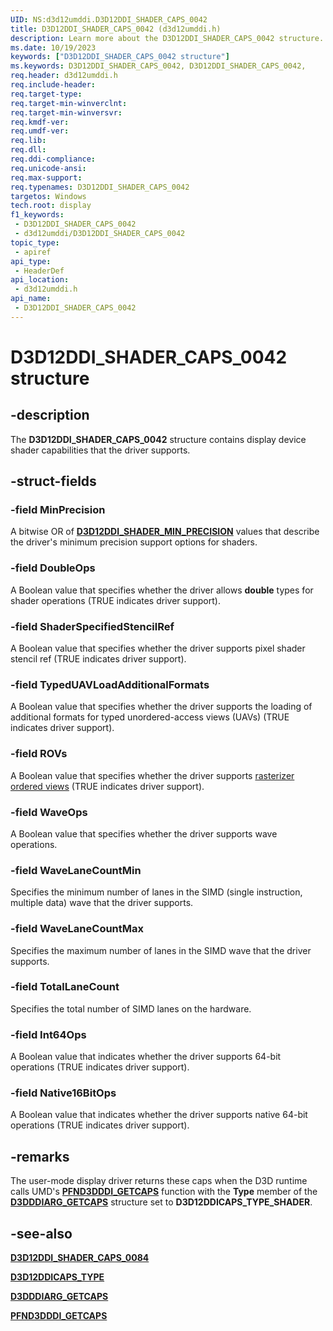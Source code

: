 ```yaml
---
UID: NS:d3d12umddi.D3D12DDI_SHADER_CAPS_0042
title: D3D12DDI_SHADER_CAPS_0042 (d3d12umddi.h)
description: Learn more about the D3D12DDI_SHADER_CAPS_0042 structure.
ms.date: 10/19/2023
keywords: ["D3D12DDI_SHADER_CAPS_0042 structure"]
ms.keywords: D3D12DDI_SHADER_CAPS_0042, D3D12DDI_SHADER_CAPS_0042,
req.header: d3d12umddi.h
req.include-header: 
req.target-type: 
req.target-min-winverclnt: 
req.target-min-winversvr: 
req.kmdf-ver: 
req.umdf-ver: 
req.lib: 
req.dll: 
req.ddi-compliance: 
req.unicode-ansi: 
req.max-support: 
req.typenames: D3D12DDI_SHADER_CAPS_0042
targetos: Windows
tech.root: display
f1_keywords:
 - D3D12DDI_SHADER_CAPS_0042
 - d3d12umddi/D3D12DDI_SHADER_CAPS_0042
topic_type:
 - apiref
api_type:
 - HeaderDef
api_location:
 - d3d12umddi.h
api_name:
 - D3D12DDI_SHADER_CAPS_0042
---
```


# D3D12DDI_SHADER_CAPS_0042 structure

## -description

The **D3D12DDI_SHADER_CAPS_0042** structure contains display device shader capabilities that the driver supports.

## -struct-fields

### -field MinPrecision

A bitwise OR of [**D3D12DDI_SHADER_MIN_PRECISION**](ne-d3d12umddi-d3d12ddi_shader_min_precision.md) values that describe the driver's minimum precision support options for shaders.

### -field DoubleOps

A Boolean value that specifies whether the driver allows **double** types for shader operations (TRUE indicates driver support).

### -field ShaderSpecifiedStencilRef

A Boolean value that specifies whether the driver supports pixel shader stencil ref (TRUE indicates driver support).

### -field TypedUAVLoadAdditionalFormats

A Boolean value that specifies whether the driver supports the loading of additional formats for typed unordered-access views (UAVs) (TRUE indicates driver support).

### -field ROVs

A Boolean value that specifies whether the driver supports [rasterizer ordered views](/windows/win32/direct3d12/directx-12-glossary) (TRUE indicates driver support).

### -field WaveOps

A Boolean value that specifies whether the driver supports wave operations.

### -field WaveLaneCountMin

Specifies the minimum number of lanes in the SIMD (single instruction, multiple data) wave that the driver supports.

### -field WaveLaneCountMax

Specifies the maximum number of lanes in the SIMD wave that the driver supports.

### -field TotalLaneCount

Specifies the total number of SIMD lanes on the hardware.

### -field Int64Ops

A Boolean value that indicates whether the driver supports 64-bit operations (TRUE indicates driver support).

### -field Native16BitOps

A Boolean value that indicates whether the driver supports native 64-bit operations (TRUE indicates driver support).

## -remarks

The user-mode display driver returns these caps when the D3D runtime calls UMD's [**PFND3DDDI_GETCAPS**](../d3dumddi/nc-d3dumddi-pfnd3dddi_getcaps.md) function with the **Type** member of the [**D3DDDIARG_GETCAPS**](../d3dumddi/ns-d3dumddi-_d3dddiarg_getcaps.md) structure set to **D3D12DDICAPS_TYPE_SHADER**.
  
## -see-also

[**D3D12DDI_SHADER_CAPS_0084**](ns-d3d12umddi-d3d12ddi_shader_caps_0084.md)

[**D3D12DDICAPS_TYPE**](ne-d3d12umddi-d3d12ddicaps_type.md)

[**D3DDDIARG_GETCAPS**](../d3dumddi/ns-d3dumddi-_d3dddiarg_getcaps.md)

[**PFND3DDDI_GETCAPS**](../d3dumddi/nc-d3dumddi-pfnd3dddi_getcaps.md)
